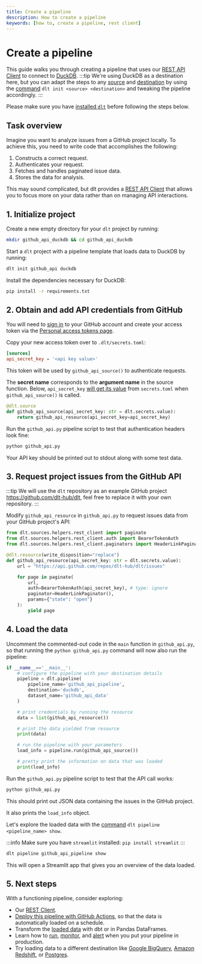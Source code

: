 ```yaml
---
title: Create a pipeline
description: How to create a pipeline
keywords: [how to, create a pipeline, rest client]
---
```


# Create a pipeline

This guide walks you through creating a pipeline that uses our [REST API Client](../general-usage/http/rest-client)
to connect to [DuckDB](../dlt-ecosystem/destinations/duckdb).
:::tip
We're using DuckDB as a destination here, but you can adapt the steps to any [source](../dlt-ecosystem/verified-sources/) and [destination](../dlt-ecosystem/destinations/) by
using the [command](../reference/command-line-interface#dlt-init) `dlt init <source> <destination>` and tweaking the pipeline accordingly.
:::

Please make sure you have [installed `dlt`](../reference/installation) before following the
steps below.

## Task overview

Imagine you want to analyze issues from a GitHub project locally.
To achieve this, you need to write code that accomplishes the following:

1. Constructs a correct request.
2. Authenticates your request.
3. Fetches and handles paginated issue data.
4. Stores the data for analysis.

This may sound complicated, but dlt provides a [REST API Client](../general-usage/http/rest-client) that allows you to focus more on your data rather than on managing API interactions.


## 1. Initialize project

Create a new empty directory for your `dlt` project by running:

```sh
mkdir github_api_duckdb && cd github_api_duckdb
```

Start a `dlt` project with a pipeline template that loads data to DuckDB by running:

```sh
dlt init github_api duckdb
```

Install the dependencies necessary for DuckDB:

```sh
pip install -r requirements.txt
```

## 2. Obtain and add API credentials from GitHub

You will need to [sign in](https://github.com/login) to your GitHub account and create your access token via the [Personal access tokens page](https://github.com/settings/tokens).

Copy your new access token over to `.dlt/secrets.toml`:

```toml
[sources]
api_secret_key = '<api key value>'
```

This token will be used by `github_api_source()` to authenticate requests.

The **secret name** corresponds to the **argument name** in the source function.
Below, `api_secret_key` [will get its value](../general-usage/credentials/advanced)
from `secrets.toml` when `github_api_source()` is called.

```py
@dlt.source
def github_api_source(api_secret_key: str = dlt.secrets.value):
    return github_api_resource(api_secret_key=api_secret_key)
```

Run the `github_api.py` pipeline script to test that authentication headers look fine:

```sh
python github_api.py
```

Your API key should be printed out to stdout along with some test data.

## 3. Request project issues from the GitHub API


:::tip
We will use the `dlt` repository as an example GitHub project https://github.com/dlt-hub/dlt, feel free to replace it with your own repository.
:::

Modify `github_api_resource` in `github_api.py` to request issues data from your GitHub project's API:

```py
from dlt.sources.helpers.rest_client import paginate
from dlt.sources.helpers.rest_client.auth import BearerTokenAuth
from dlt.sources.helpers.rest_client.paginators import HeaderLinkPaginator

@dlt.resource(write_disposition="replace")
def github_api_resource(api_secret_key: str = dlt.secrets.value):
    url = "https://api.github.com/repos/dlt-hub/dlt/issues"

    for page in paginate(
        url,
        auth=BearerTokenAuth(api_secret_key), # type: ignore
        paginator=HeaderLinkPaginator(),
        params={"state": "open"}
    ):
        yield page
```

## 4. Load the data

Uncomment the commented-out code in the `main` function in `github_api.py`, so that running the
`python github_api.py` command will now also run the pipeline:

```py
if __name__=='__main__':
    # configure the pipeline with your destination details
    pipeline = dlt.pipeline(
        pipeline_name='github_api_pipeline',
        destination='duckdb',
        dataset_name='github_api_data'
    )

    # print credentials by running the resource
    data = list(github_api_resource())

    # print the data yielded from resource
    print(data)

    # run the pipeline with your parameters
    load_info = pipeline.run(github_api_source())

    # pretty print the information on data that was loaded
    print(load_info)
```


Run the `github_api.py` pipeline script to test that the API call works:

```sh
python github_api.py
```

This should print out JSON data containing the issues in the GitHub project.

It also prints the `load_info` object.

Let's explore the loaded data with the [command](../reference/command-line-interface#show-tables-and-data-in-the-destination) `dlt pipeline <pipeline_name> show`.

:::info
Make sure you have `streamlit` installed: `pip install streamlit`
:::

```sh
dlt pipeline github_api_pipeline show
```

This will open a Streamlit app that gives you an overview of the data loaded.

## 5. Next steps

With a functioning pipeline, consider exploring:

- Our [REST Client](../general-usage/http/rest-client).
- [Deploy this pipeline with GitHub Actions](deploy-a-pipeline/deploy-with-github-actions), so that the data is automatically loaded on a schedule.
- Transform the [loaded data](../dlt-ecosystem/transformations) with dbt or in Pandas DataFrames.
- Learn how to [run](../running-in-production/running), [monitor](../running-in-production/monitoring), and [alert](../running-in-production/alerting) when you put your pipeline in production.
- Try loading data to a different destination like [Google BigQuery](../dlt-ecosystem/destinations/bigquery), [Amazon Redshift](../dlt-ecosystem/destinations/redshift), or [Postgres](../dlt-ecosystem/destinations/postgres).

